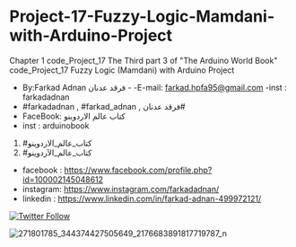 # Project-17-Fuzzy-Logic-Mamdani-with-Arduino-Project
Chapter 1 code_Project_17 The Third part 3 of "The Arduino World Book" code_Project_17 Fuzzy Logic (Mamdani) with Arduino Project

 -  By:Farkad Adnan فرقد عدنان - 
 -E-mail: farkad.hpfa95@gmail.com 
-inst : farkadadnan 
- #farkadadnan , #farkad_adnan , فرقد عدنان# 
- FaceBook: كتاب عالم الاردوينو 
- inst : arduinobook
1. #كتاب_عالم_الاردوينو
2. #كتاب_عالم_الآردوينو

* facebook : https://www.facebook.com/profile.php?id=100002145048612
* instagram:  https://www.instagram.com/farkadadnan/
* linkedin : https://www.linkedin.com/in/farkad-adnan-499972121/

 <p>
 <a href='https://mobile.twitter.com/farkadadnan'>
        <img alt="Twitter Follow" src="https://img.shields.io/twitter/follow/farkadadnan?label=%40farkadadnan&style=social" alt='Twitter' align="center"/>
    </a>
</p>

![271801785_344374427505649_2176683891817719787_n](https://user-images.githubusercontent.com/35774039/153207660-6489f286-a3e2-4aab-9062-a63ac19385b3.jpg)

